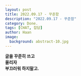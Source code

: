 ```yaml
---
layout: post
title: 2022.09.17 - 꾸준함
description: "2022.09.17 - 꾸준함" 
category: Done.
tags: [CHAT, 잡담]
author: Haan
image:
  background: abstract-10.jpg
---
```


__글을 꾸준히 쓰고__        
__올리자__      
__부끄러워 하지말고.__